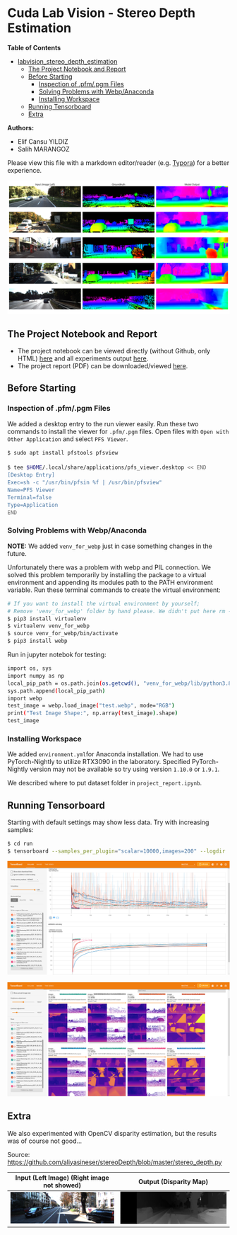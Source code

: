 # Cuda Lab Vision - Stereo Depth Estimation

**Table of Contents**

* [labvision_stereo_depth_estimation](#labvision_stereo_depth_estimation)
   * [The Project Notebook and Report](#the-project-notebook-and-report)
   * [Before Starting](#before-starting)
      * [Inspection of .pfm/.pgm Files](#inspection-of-pfmpgm-files)
      * [Solving Problems with Webp/Anaconda](#solving-problems-with-webpanaconda)
      * [Installing Workspace](#installing-workspace)
   * [Running Tensorboard](#running-tensorboard)
   * [Extra](#extra)


**Authors:** 

- Elif Cansu YILDIZ 
- Salih MARANGOZ 

Please view this file with a markdown editor/reader (e.g. [Typora](https://typora.io/)) for a better experience.

![fullpsmnet-outputs](plots/fullpsmnet-outputs.svg)



## The Project Notebook and Report

- The project notebook can be viewed directly (without Github, only HTML) [here](https://elifcansuyildiz.github.io/StereoDepthEstimation/project_report.html) and all experiments output [here](https://elifcansuyildiz.github.io/StereoDepthEstimation/all_experiments.html).
- The project report (PDF) can be downloaded/viewed [here](https://elifcansuyildiz.github.io/StereoDepthEstimation/Lab_Vision_Report.pdf).



## Before Starting

### Inspection of .pfm/.pgm Files

We added a desktop entry to the run viewer easily. Run these two commands to install the viewer for `.pfm/.pgm` files. Open files with `Open with Other Application` and select `PFS Viewer`.

```bash
$ sudo apt install pfstools pfsview

$ tee $HOME/.local/share/applications/pfs_viewer.desktop << END
[Desktop Entry]
Exec=sh -c "/usr/bin/pfsin %f | /usr/bin/pfsview"
Name=PFS Viewer
Terminal=false
Type=Application
END
```



### Solving Problems with Webp/Anaconda

**NOTE:** We added `venv_for_webp` just in case something changes in the future.

Unfortunately there was a problem with webp and PIL connection. We solved this problem temporarily by installing the package to a virtual environment and appending its modules path to the PATH environment variable. Run these terminal commands to create the virtual environment: 

```bash
# If you want to install the virtual environment by yourself;
# Remove 'venv_for_webp' folder by hand please. We didn't put here rm -rf command because it can be dangerous...
$ pip3 install virtualenv
$ virtualenv venv_for_webp
$ source venv_for_webp/bin/activate
$ pip3 install webp
```

Run in jupyter notebok for testing:

```bash
import os, sys
import numpy as np
local_pip_path = os.path.join(os.getcwd(), "venv_for_webp/lib/python3.8/site-packages")
sys.path.append(local_pip_path)
import webp
test_image = webp.load_image("test.webp", mode="RGB")
print("Test Image Shape:", np.array(test_image).shape)
test_image
```



### Installing Workspace

We added `environment.yml`for Anaconda installation. We had to use PyTorch-Nightly to utilize RTX3090 in the laboratory. Specified PyTorch-Nightly version may not be available so try using version `1.10.0` or `1.9.1`.  

We described where to put dataset folder in `project_report.ipynb`.



## Running Tensorboard

Starting with default settings may show less data. Try with increasing samples:

```bash
$ cd run
$ tensorboard --samples_per_plugin="scalar=10000,images=200" --logdir .
```

![tensorboard_1](imgs/tensorboard_1.png)

![tensorboard_2](imgs/tensorboard_2.png)



## Extra

We also experimented with OpenCV disparity estimation, but the results was of course not good...

Source: https://github.com/aliyasineser/stereoDepth/blob/master/stereo_depth.py

| Input (Left Image) (Right image not showed) | Output (Disparity Map)                 |
| ------------------------------------------- | -------------------------------------- |
| ![l](opencv_disparity/l.png)                | ![output](opencv_disparity/output.png) |

